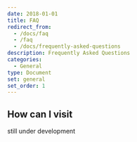 ```yaml
---
date: 2018-01-01
title: FAQ
redirect_from:
  - /docs/faq
  - /faq
  - /docs/frequently-asked-questions
description: Frequently Asked Questions
categories:
  - General
type: Document
set: general
set_order: 1
---
```


## How can I visit

still under development
